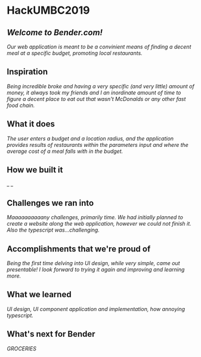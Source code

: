 # HackUMBC2019
## _Welcome to Bender.com!_ 

_Our web application is meant to be a convinient means of finding a decent meal at a specific budget, promoting local restaurants._
## Inspiration
_Being incredible broke and having a very specific (and very little) amount of money, it always took my friends and I an inordinate amount of time to figure a decent place to eat out that wasn't McDonalds or any other fast food chain._

## What it does
_The user enters a budget and a location radius, and the application provides results of restaurants within the parameters input and where the average cost of a meal falls with in the budget._

## How we built it  
_  _

## Challenges we ran into 
_Maaaaaaaaaany challenges, primarily time. We had initially planned to create a website along the web application, however we could not finish it. Also the typescript was...challenging._

## Accomplishments that we're proud of 
_Being the first time delving into UI design, while very simple, came out presentable! I look forward to trying it again and improving and learning more._

## What we learned 
_UI design, UI component application and implementation, how annoying typescript._

## What's next for Bender 
_GROCERIES_
